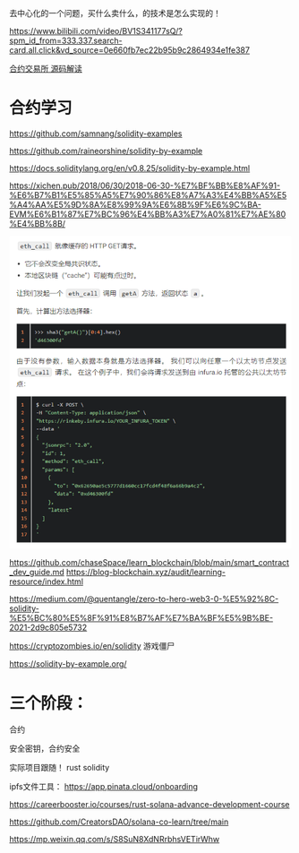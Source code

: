 

去中心化的一个问题，买什么卖什么，的技术是怎么实现的！

https://www.bilibili.com/video/BV1S341177sQ/?spm_id_from=333.337.search-card.all.click&vd_source=0e660fb7ec22b95b9c2864934e1fe387

[合约交易所 源码解读](https://github.com/niclin/nic_meta/blob/master/contracts/nic_meta_nft.sol)     

# 合约学习
https://github.com/samnang/solidity-examples

https://github.com/raineorshine/solidity-by-example

https://docs.soliditylang.org/en/v0.8.25/solidity-by-example.html


https://xichen.pub/2018/06/30/2018-06-30-%E7%BF%BB%E8%AF%91-%E6%B7%B1%E5%85%A5%E7%90%86%E8%A7%A3%E4%BB%A5%E5%A4%AA%E5%9D%8A%E8%99%9A%E6%8B%9F%E6%9C%BA-EVM%E6%B1%87%E7%BC%96%E4%BB%A3%E7%A0%81%E7%AE%80%E4%BB%8B/


![curl  模仿](image-102.png)

https://github.com/chaseSpace/learn_blockchain/blob/main/smart_contract_dev_guide.md
https://blog-blockchain.xyz/audit/learning-resource/index.html

https://medium.com/@quentangle/zero-to-hero-web3-0-%E5%92%8C-solidity-%E5%BC%80%E5%8F%91%E8%B7%AF%E7%BA%BF%E5%9B%BE-2021-2d9c805e5732

https://cryptozombies.io/en/solidity 游戏僵尸

https://solidity-by-example.org/


# 三个阶段：

合约

安全密钥，合约安全

实际项目跟随！ rust solidity


ipfs文件工具：
https://app.pinata.cloud/onboarding

https://careerbooster.io/courses/rust-solana-advance-development-course

https://github.com/CreatorsDAO/solana-co-learn/tree/main

https://mp.weixin.qq.com/s/S8SuN8XdNRrbhsVETirWhw


